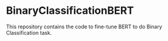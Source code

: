 # BinaryClassificationBERT

This repository contains the code to fine-tune BERT to do Binary Classification task.

